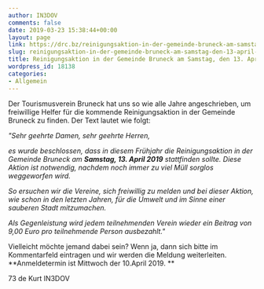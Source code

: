 ```yaml
---
author: IN3DOV
comments: false
date: 2019-03-23 15:38:44+00:00
layout: page
link: https://drc.bz/reinigungsaktion-in-der-gemeinde-bruneck-am-samstag-den-13-april-2019/
slug: reinigungsaktion-in-der-gemeinde-bruneck-am-samstag-den-13-april-2019
title: Reinigungsaktion in der Gemeinde Bruneck am Samstag, den 13. April 2019
wordpress_id: 18138
categories:
- Allgemein
---
```


Der Tourismusverein Bruneck hat uns so wie alle Jahre angeschrieben, um freiwillige Helfer für die kommende Reinigungsaktion in der Gemeinde Bruneck zu finden. Der Text lautet wie folgt:

_"Sehr geehrte Damen, sehr geehrte Herren,_

_es wurde beschlossen, dass in diesem Frühjahr die Reinigungsaktion in der Gemeinde Bruneck am **Samstag, 13. April 2019** stattfinden sollte. Diese Aktion ist notwendig, nachdem noch immer zu viel Müll sorglos weggeworfen wird._

_So ersuchen wir die Vereine, sich freiwillig zu melden und bei dieser Aktion, wie schon in den letzten Jahren, für die Umwelt und im Sinne einer sauberen Stadt mitzumachen._

_Als Gegenleistung wird jedem teilnehmenden Verein wieder ein Beitrag von 9,00 Euro pro teilnehmende Person ausbezahlt."_

Vielleicht möchte jemand dabei sein? Wenn ja, dann sich bitte im Kommentarfeld eintragen und wir werden die Meldung weiterleiten. **Anmeldetermin ist Mittwoch der 10.April 2019. **

73 de Kurt IN3DOV
